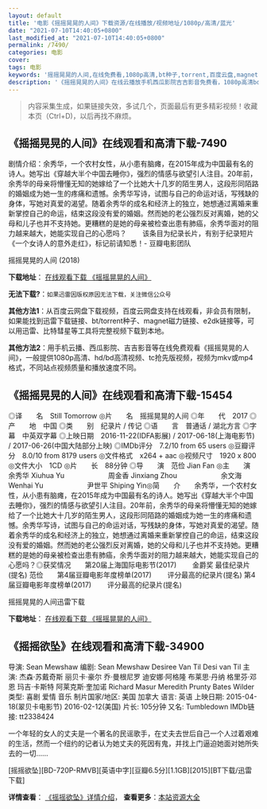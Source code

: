 ```yaml
---
layout: default
title: '电影《摇摇晃晃的人间》下载资源/在线播放/视频地址/1080p/高清/蓝光'
date: "2021-07-10T14:40:05+0800"
last_modified_at: "2021-07-10T14:40:05+0800"
permalink: /7490/
categories: 电影
cover:
tags: 电影
keywords: '摇摇晃晃的人间,在线免费看,1080p高清,bt种子,torrent,百度云盘,magnet,磁力链,迅雷下载资源'
description: '《摇摇晃晃的人间》在线云播放手机西瓜影院吉吉影音免费看，1080p高清bd/hd未删减完整版和tc抢先枪版，mkv/mp4格式，附带bt/torrent种子、magnet/磁力链、百度云盘、网盘资源迅雷下载链接'
---
```


>内容采集生成，如果链接失效，多试几个，页面最后有更多精彩视频！收藏本页（Ctrl+D)，以后再找不麻烦。


## 《摇摇晃晃的人间》在线观看和高清下载-7490

剧情介绍：余秀华，一个农村女性，从小患有脑瘫，在2015年成为中国最有名的诗人。她写出《穿越大半个中国去睡你》，强烈的情感与欲望引人注目。20年前，余秀华的母亲将懵懂无知的她嫁给了一个比她大十几岁的陌生男人，这段形同陌路的婚姻成为她一生的疼痛和遗憾。余秀华写诗，试图与自己的命运对话，写残缺的身体，写她对真爱的渴望。随着余秀华的成名和经济上的独立，她想通过离婚来重新掌控自己的命运，结束这段没有爱的婚姻。然而她的老公强烈反对离婚，她的父母和儿子也并不支持她。更糟糕的是她的母亲被检查出患有肺癌，余秀华面对的阻力越来越大，她能实现自己的心愿吗？ 　　该条目为纪录长片，有别于纪录短片《一个女诗人的意外走红》，标记前请知悉！- 豆瓣电影团队


摇摇晃晃的人间 (2018)

**下载地址**： [在线观看下载 《摇摇晃晃的人间》](https://www.btbtdy.me/btdy/dy12726.html) 


**无法下载?**：`如果迅雷因版权原因无法下载，关注微信公众号 `

**其他方法1**：从百度云网盘下载视频，百度云网盘支持在线观看，非会员有限制，如果能找到迅雷下载链接、bt/torrent种子、magnet磁力链接、e2dk链接等，可以用迅雷、比特彗星等工具将完整视频下载到本地。

**其他方法2**：用手机云播、西瓜影院、吉吉影音等在线免费观看《摇摇晃晃的人间》，一般提供1080p高清、hd/bd高清视频、tc抢先版视频，视频为mkv或mp4格式，不同站点视频质量和播放速度不同。


## 《摇摇晃晃的人间》在线观看和高清下载-15454

◎译　　名　Still Tomorrow ◎片　　名　摇摇晃晃的人间 ◎年　　代　2017 ◎产　　地　中国 ◎类　　别　纪录片 / 传记 ◎语　　言　普通话 / 湖北方言 ◎字　　幕　中英双字幕 ◎上映日期　2016-11-22(IDFA影展) / 2017-06-18(上海电影节) / 2017-06-26(中国大陆部分上映) ◎IMDb评分　7.2/10 from 65 users ◎豆瓣评分　8.0/10 from 8179 users ◎文件格式　x264 + aac ◎视频尺寸　1920 x 800 ◎文件大小　1CD ◎片　　长　88分钟 ◎导　　演　范俭 Jian Fan ◎主　　演　余秀华 Xiuhua Yu 　　　　　　周金香 Jinxiang Zhou 　　　　　　余文海 Wenhai Yu 　　　　　　尹世平 Shiping Yin◎简　　介　　余秀华，一个农村女性，从小患有脑瘫，在2015年成为中国最有名的诗人。她写出《穿越大半个中国去睡你》，强烈的情感与欲望引人注目。20年前，余秀华的母亲将懵懂无知的她嫁给了一个比她大十几岁的陌生男人，这段形同陌路的婚姻成为她一生的疼痛和遗憾。余秀华写诗，试图与自己的命运对话，写残缺的身体，写她对真爱的渴望。随着余秀华的成名和经济上的独立，她想通过离婚来重新掌控自己的命运，结束这段没有爱的婚姻。然而她的老公强烈反对离婚，她的父母和儿子也并不支持她。更糟糕的是她的母亲被检查出患有肺癌，余秀华面对的阻力越来越大，她能实现自己的心愿吗？◎获奖情况　　第20届上海国际电影节(2017) 　　金爵奖 最佳纪录片(提名) 范俭　　第4届豆瓣电影年度榜单(2017) 　　评分最高的纪录片(提名) 第4届豆瓣电影年度榜单(2017) 　　评分最高的纪录片(提名)


摇摇晃晃的人间迅雷下载

**下载地址**： [在线观看下载 《摇摇晃晃的人间》](https://www.993dy.com//vod-detail-id-34005.html) 


## 《摇摇欲坠》在线观看和高清下载-34900

导演: Sean Mewshaw 编剧: Sean Mewshaw Desiree Van Til Desi van Til 主演: 杰森·苏戴奇斯 丽贝卡·豪尔 乔·曼根尼罗 迪安娜·阿格隆 布莱思·丹纳 格里芬·邓恩 玛吉·卡斯特 阿莱克斯·奎加诺 Richard Masur Meredith Prunty Bates Wilder 类型: 喜剧 爱情 音乐 制片国家/地区: 美国 加拿大 语言: 英语 上映日期: 2015-04-18(翠贝卡电影节) 2016-02-12(美国) 片长: 105分钟 又名: Tumbledown IMDb链接: tt2338424

一个年轻的女人的丈夫是一个著名的民谣歌手，在丈夫去世后自己一个人过着艰难的生活，然而一个纽约的记者认为她丈夫的死因有鬼，并找上门逼迫她面对她所失去的一切……


[摇摇欲坠][BD-720P-RMVB][英语中字][豆瓣6.5分][1.1GB][2015][BT下载/迅雷下载]

**详情查看**： [《摇摇欲坠》详情介绍](/movie/34900/)， **查看更多**：[本站资源大全](/movie/t/all/)

